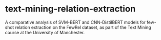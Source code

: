 # text-mining-relation-extraction
A comparative analysis of SVM-BERT and CNN-DistilBERT models for few-shot relation extraction on the FewRel dataset, as part of the Text Mining course at the University of Manchester.
